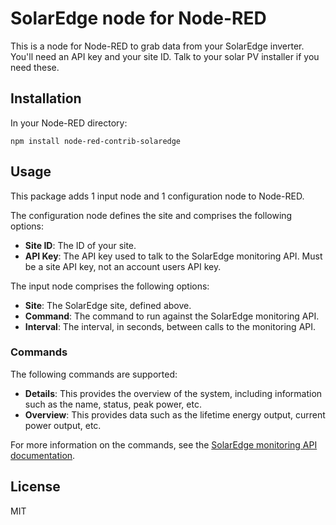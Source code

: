 # SolarEdge node for Node-RED

This is a node for Node-RED to grab data from your SolarEdge inverter. You'll need an API key and your site ID. Talk to your solar PV installer if you need these.

## Installation

In your Node-RED directory:

```
npm install node-red-contrib-solaredge
```

## Usage

This package adds 1 input node and 1 configuration node to Node-RED.

The configuration node defines the site and comprises the following options:

  * **Site ID**: The ID of your site.
  * **API Key**: The API key used to talk to the SolarEdge monitoring API. Must be a site API key, not an account users API key.

The input node comprises the following options:

  * **Site**: The SolarEdge site, defined above.
  * **Command**: The command to run against the SolarEdge monitoring API.
  * **Interval**: The interval, in seconds, between calls to the monitoring API.

### Commands

The following commands are supported:

  * **Details**: This provides the overview of the system, including information such as the name, status, peak power, etc.
  * **Overview**: This provides data such as the lifetime energy output, current power output, etc.

For more information on the commands, see the [SolarEdge monitoring API documentation](http://www.solaredge.com/sites/default/files/se_monitoring_api.pdf).

## License

MIT
